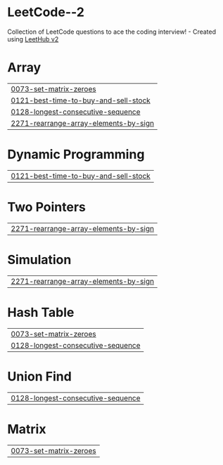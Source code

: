 # LeetCode--2
Collection of LeetCode questions to ace the coding interview! - Created using [LeetHub v2](https://github.com/arunbhardwaj/LeetHub-2.0)


# Array
|  |
| ------- |
| [0073-set-matrix-zeroes](https://github.com/uaayush01/LeetCode--2/tree/master/0073-set-matrix-zeroes) |
| [0121-best-time-to-buy-and-sell-stock](https://github.com/uaayush01/LeetCode--2/tree/master/0121-best-time-to-buy-and-sell-stock) |
| [0128-longest-consecutive-sequence](https://github.com/uaayush01/LeetCode--2/tree/master/0128-longest-consecutive-sequence) |
| [2271-rearrange-array-elements-by-sign](https://github.com/uaayush01/LeetCode--2/tree/master/2271-rearrange-array-elements-by-sign) |
# Dynamic Programming
|  |
| ------- |
| [0121-best-time-to-buy-and-sell-stock](https://github.com/uaayush01/LeetCode--2/tree/master/0121-best-time-to-buy-and-sell-stock) |
# Two Pointers
|  |
| ------- |
| [2271-rearrange-array-elements-by-sign](https://github.com/uaayush01/LeetCode--2/tree/master/2271-rearrange-array-elements-by-sign) |
# Simulation
|  |
| ------- |
| [2271-rearrange-array-elements-by-sign](https://github.com/uaayush01/LeetCode--2/tree/master/2271-rearrange-array-elements-by-sign) |
# Hash Table
|  |
| ------- |
| [0073-set-matrix-zeroes](https://github.com/uaayush01/LeetCode--2/tree/master/0073-set-matrix-zeroes) |
| [0128-longest-consecutive-sequence](https://github.com/uaayush01/LeetCode--2/tree/master/0128-longest-consecutive-sequence) |
# Union Find
|  |
| ------- |
| [0128-longest-consecutive-sequence](https://github.com/uaayush01/LeetCode--2/tree/master/0128-longest-consecutive-sequence) |
# Matrix
|  |
| ------- |
| [0073-set-matrix-zeroes](https://github.com/uaayush01/LeetCode--2/tree/master/0073-set-matrix-zeroes) |